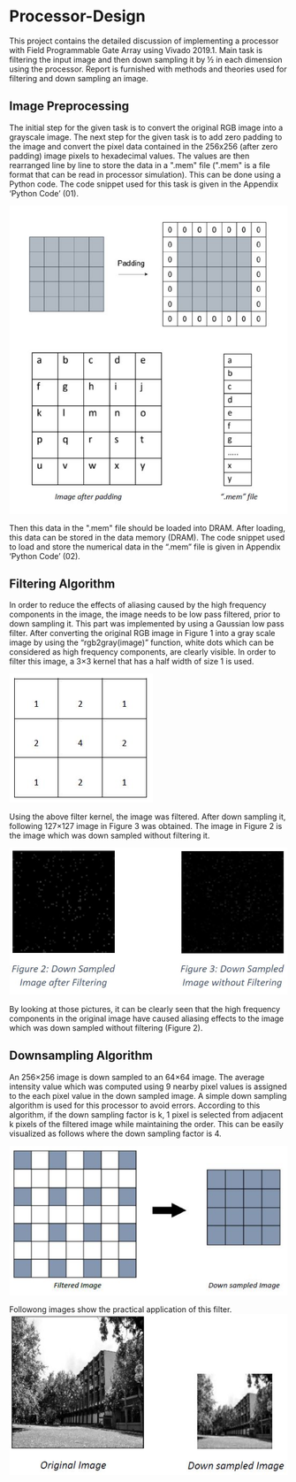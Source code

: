 # Processor-Design
This project contains the detailed discussion of implementing a processor with Field Programmable Gate Array using Vivado 2019.1. Main task is filtering the input image and then down sampling it by ½ in each dimension using the processor. Report is furnished with methods and theories used for filtering and down sampling an image.

## Image Preprocessing
The initial step for the given task is to convert the original RGB image into a grayscale image. The next step for the given task is to add zero padding to the image and convert the pixel data contained in the 256x256 (after zero padding) image pixels to hexadecimal values. The values are then rearranged line by line to store the data in a ".mem" file (".mem" is a file format that can be read in processor simulation). This can be done using a Python code. The code snippet used for this task is given in the Appendix ‘Python Code’ (01).

![alt text](https://github.com/YasodGinige/Processor-Design/blob/main/Images/1.JPG?raw=true)

Then this data in the ".mem" file should be loaded into DRAM. After loading, this data can be stored in the data memory (DRAM). The code snippet used to load and store the numerical data in the “.mem” file is given in Appendix ‘Python Code’ (02).

## Filtering Algorithm

In order to reduce the effects of aliasing caused by the high frequency components in the image, the image needs to be low pass filtered, prior to down sampling it. This part was implemented by using a Gaussian low pass filter. After converting the original RGB image in Figure 1 into a gray scale image by using the “rgb2gray(image)” function, white dots which can be considered as high frequency components, are clearly visible. In order to filter this image, a 3×3 kernel that has a half width of size 1 is used.

![alt text](https://github.com/YasodGinige/Processor-Design/blob/main/Images/2.JPG?raw=true)

Using the above filter kernel, the image was filtered. After down sampling it, following 127×127 image in Figure 3 was obtained. The image in Figure 2 is the image which was down sampled without filtering it. 

![alt text](https://github.com/YasodGinige/Processor-Design/blob/main/Images/3.JPG?raw=true)

By looking at those pictures, it can be clearly seen that the high frequency components in the original image have caused aliasing effects to the image which was down sampled without filtering (Figure 2).

## Downsampling Algorithm

An 256×256 image is down sampled to an 64×64 image. The average intensity value which was computed using 9 nearby pixel values is assigned to the each pixel value in the down sampled image.
A simple down sampling algorithm is used for this processor to avoid errors. According to this algorithm, if the down sampling factor is k, 1 pixel is selected from adjacent k pixels of the filtered image while maintaining the order. This can be easily visualized as follows where the down sampling factor is 4.

![alt text](https://github.com/YasodGinige/Processor-Design/blob/main/Images/4.JPG?raw=true)

Followong images show the practical application of this filter.
![alt text](https://github.com/YasodGinige/Processor-Design/blob/main/Images/5.JPG?raw=true)
